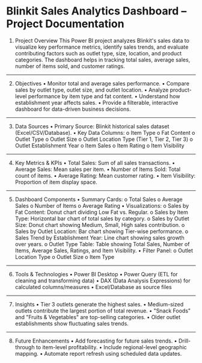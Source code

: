 # Blinkit Sales Analytics Dashboard – Project Documentation

1. Project Overview
This Power BI project analyzes Blinkit's sales data to visualize key performance metrics, identify sales trends, and evaluate contributing factors such as outlet type, size, location, and product categories. The dashboard helps in tracking total sales, average sales, number of items sold, and customer ratings.
________________________________________
2. Objectives
•	Monitor total and average sales performance.
•	Compare sales by outlet type, outlet size, and outlet location.
•	Analyze product-level performance by item type and fat content.
•	Understand how establishment year affects sales.
•	Provide a filterable, interactive dashboard for data-driven business decisions.
________________________________________
3. Data Sources
•	Primary Source: Blinkit historical sales dataset (Excel/CSV/Database).
•	Key Data Columns:
o	Item Type
o	Fat Content
o	Outlet Type
o	Outlet Size
o	Outlet Location Type (Tier 1, Tier 2, Tier 3)
o	Outlet Establishment Year
o	Item Sales
o	Item Rating
o	Item Visibility
________________________________________
4. Key Metrics & KPIs
•	Total Sales: Sum of all sales transactions.
•	Average Sales: Mean sales per item.
•	Number of Items Sold: Total count of items.
•	Average Rating: Mean customer rating.
•	Item Visibility: Proportion of item display space.
________________________________________
5. Dashboard Components
•	Summary Cards:
o	Total Sales
o	Average Sales
o	Number of Items
o	Average Rating
•	Visualizations:
o	Sales by Fat Content: Donut chart dividing Low Fat vs. Regular.
o	Sales by Item Type: Horizontal bar chart of total sales by category.
o	Sales by Outlet Size: Donut chart showing Medium, Small, High sales contribution.
o	Sales by Outlet Location: Bar chart showing Tier-wise performance.
o	Sales Trend by Establishment Year: Line chart showing sales growth over years.
o	Outlet Type Table: Table showing Total Sales, Number of Items, Average Sales, Ratings, and Item Visibility.
•	Filter Panel:
o	Outlet Location Type
o	Outlet Size
o	Item Type
________________________________________
6. Tools & Technologies
•	Power BI Desktop
•	Power Query (ETL for cleaning and transforming data)
•	DAX (Data Analysis Expressions) for calculated columns/measures
•	Excel/Database as source files
________________________________________
7. Insights
•	Tier 3 outlets generate the highest sales.
•	Medium-sized outlets contribute the largest portion of total revenue.
•	"Snack Foods" and "Fruits & Vegetables" are top-selling categories.
•	Older outlet establishments show fluctuating sales trends.
________________________________________
8. Future Enhancements
•	Add forecasting for future sales trends.
•	Drill-through to item-level profitability.
•	Include regional-level geographic mapping.
•	Automate report refresh using scheduled data updates.
